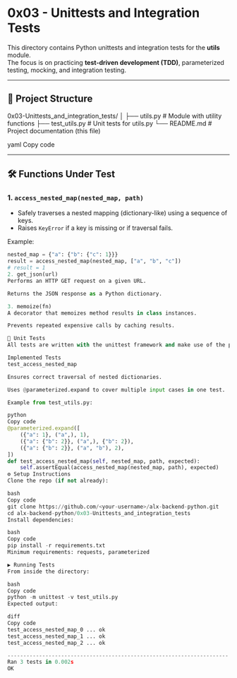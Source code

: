 # 0x03 - Unittests and Integration Tests

This directory contains Python unittests and integration tests for the **utils** module.  
The focus is on practicing **test-driven development (TDD)**, parameterized testing, mocking, and integration testing.

---

## 📂 Project Structure

0x03-Unittests_and_integration_tests/
│
├── utils.py # Module with utility functions
├── test_utils.py # Unit tests for utils.py
└── README.md # Project documentation (this file)

yaml
Copy code

---

## 🛠️ Functions Under Test

### 1. `access_nested_map(nested_map, path)`
- Safely traverses a nested mapping (dictionary-like) using a sequence of keys.
- Raises `KeyError` if a key is missing or if traversal fails.

Example:
```python
nested_map = {"a": {"b": {"c": 1}}}
result = access_nested_map(nested_map, ["a", "b", "c"])
# result = 1
2. get_json(url)
Performs an HTTP GET request on a given URL.

Returns the JSON response as a Python dictionary.

3. memoize(fn)
A decorator that memoizes method results in class instances.

Prevents repeated expensive calls by caching results.

🧪 Unit Tests
All tests are written with the unittest framework and make use of the parameterized library for efficiency.

Implemented Tests
test_access_nested_map

Ensures correct traversal of nested dictionaries.

Uses @parameterized.expand to cover multiple input cases in one test.

Example from test_utils.py:

python
Copy code
@parameterized.expand([
    ({"a": 1}, ("a",), 1),
    ({"a": {"b": 2}}, ("a",), {"b": 2}),
    ({"a": {"b": 2}}, ("a", "b"), 2),
])
def test_access_nested_map(self, nested_map, path, expected):
    self.assertEqual(access_nested_map(nested_map, path), expected)
⚙️ Setup Instructions
Clone the repo (if not already):

bash
Copy code
git clone https://github.com/<your-username>/alx-backend-python.git
cd alx-backend-python/0x03-Unittests_and_integration_tests
Install dependencies:

bash
Copy code
pip install -r requirements.txt
Minimum requirements: requests, parameterized

▶️ Running Tests
From inside the directory:

bash
Copy code
python -m unittest -v test_utils.py
Expected output:

diff
Copy code
test_access_nested_map_0 ... ok
test_access_nested_map_1 ... ok
test_access_nested_map_2 ... ok

----------------------------------------------------------------------
Ran 3 tests in 0.002s
OK